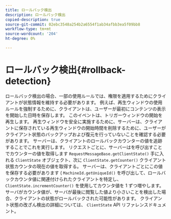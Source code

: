 ```yaml
---
title: ロールバック検出
description: ロールバック検出
copied-description: true
source-git-commit: 02ebc3548a254b2a6554f1ab34afbb3ea5f09bb8
workflow-type: tm+mt
source-wordcount: '204'
ht-degree: 0%

---
```


# ロールバック検出{#rollback-detection}

ロールバック検出の場合、一部の使用ルールでは、権限を適用するためにクライアントが状態情報を維持する必要があります。 例えば、再生ウィンドウの使用ルールを強制するために、クライアントは、ユーザーが最初にコンテンツの表示を開始した日時を保存します。 このイベントは、トリガーウィンドウの開始を再生します。 再生ウィンドウを安全に実施するために、サーバーは、クライアントに保存されている再生ウィンドウの開始時間を削除するために、ユーザーがクライアント状態のバックアップおよび復元を行っていないことを確認する必要があります。 サーバーは、クライアントのロールバックカウンターの値を追跡することでこれを実行します。 リクエストごとに、サーバーはを呼び出すことでカウンターの値を取得します `RequestMessageBase.getClientState()` 手に入れる `ClientState` オブジェクト、次に `ClientState.getCounter()` クライアント状態カウンタの現在の値を取得する。 サーバーは、クライアントごとにこの値を保存する必要があります ( `MachineId.getUniqueId()` を呼び出して、ロールバックカウンタ値に関連付けられたクライアントを特定し、 `ClientState.incrementCounter()` を使用してカウンタ値を 1 ずつ増やします。 サーバがカウンタ値が、サーバが最後に閲覧した値より小さいことを検出した場合、クライアントの状態がロールバックされた可能性があります。 クライアント状態の改ざん検出の詳細については、 `ClientState` API リファレンスドキュメント。
